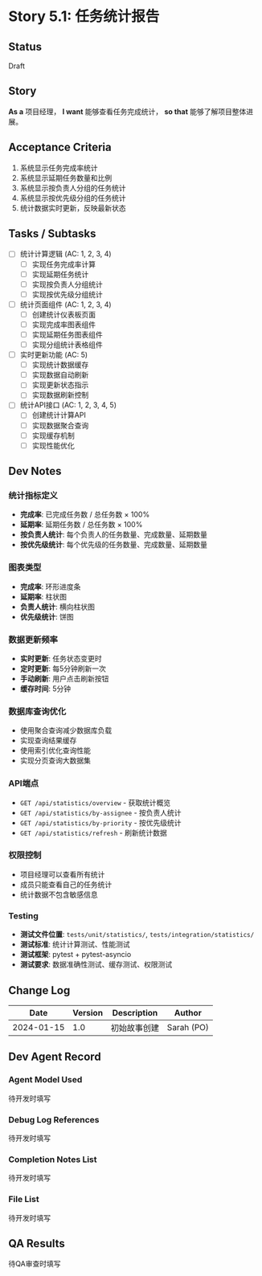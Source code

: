 # Story 5.1: 任务统计报告

## Status
Draft

## Story
**As a** 项目经理，
**I want** 能够查看任务完成统计，
**so that** 能够了解项目整体进展。

## Acceptance Criteria

1. 系统显示任务完成率统计
2. 系统显示延期任务数量和比例
3. 系统显示按负责人分组的任务统计
4. 系统显示按优先级分组的任务统计
5. 统计数据实时更新，反映最新状态

## Tasks / Subtasks

- [ ] 统计计算逻辑 (AC: 1, 2, 3, 4)
  - [ ] 实现任务完成率计算
  - [ ] 实现延期任务统计
  - [ ] 实现按负责人分组统计
  - [ ] 实现按优先级分组统计
- [ ] 统计页面组件 (AC: 1, 2, 3, 4)
  - [ ] 创建统计仪表板页面
  - [ ] 实现完成率图表组件
  - [ ] 实现延期任务图表组件
  - [ ] 实现分组统计表格组件
- [ ] 实时更新功能 (AC: 5)
  - [ ] 实现统计数据缓存
  - [ ] 实现数据自动刷新
  - [ ] 实现更新状态指示
  - [ ] 实现数据刷新控制
- [ ] 统计API接口 (AC: 1, 2, 3, 4, 5)
  - [ ] 创建统计计算API
  - [ ] 实现数据聚合查询
  - [ ] 实现缓存机制
  - [ ] 实现性能优化

## Dev Notes

### 统计指标定义
- **完成率**: 已完成任务数 / 总任务数 × 100%
- **延期率**: 延期任务数 / 总任务数 × 100%
- **按负责人统计**: 每个负责人的任务数量、完成数量、延期数量
- **按优先级统计**: 每个优先级的任务数量、完成数量、延期数量

### 图表类型
- **完成率**: 环形进度条
- **延期率**: 柱状图
- **负责人统计**: 横向柱状图
- **优先级统计**: 饼图

### 数据更新频率
- **实时更新**: 任务状态变更时
- **定时更新**: 每5分钟刷新一次
- **手动刷新**: 用户点击刷新按钮
- **缓存时间**: 5分钟

### 数据库查询优化
- 使用聚合查询减少数据库负载
- 实现查询结果缓存
- 使用索引优化查询性能
- 实现分页查询大数据集

### API端点
- `GET /api/statistics/overview` - 获取统计概览
- `GET /api/statistics/by-assignee` - 按负责人统计
- `GET /api/statistics/by-priority` - 按优先级统计
- `GET /api/statistics/refresh` - 刷新统计数据

### 权限控制
- 项目经理可以查看所有统计
- 成员只能查看自己的任务统计
- 统计数据不包含敏感信息

### Testing
- **测试文件位置**: `tests/unit/statistics/`, `tests/integration/statistics/`
- **测试标准**: 统计计算测试、性能测试
- **测试框架**: pytest + pytest-asyncio
- **测试要求**: 数据准确性测试、缓存测试、权限测试

## Change Log

| Date | Version | Description | Author |
|------|---------|-------------|--------|
| 2024-01-15 | 1.0 | 初始故事创建 | Sarah (PO) |

## Dev Agent Record

### Agent Model Used
待开发时填写

### Debug Log References
待开发时填写

### Completion Notes List
待开发时填写

### File List
待开发时填写

## QA Results
待QA审查时填写

